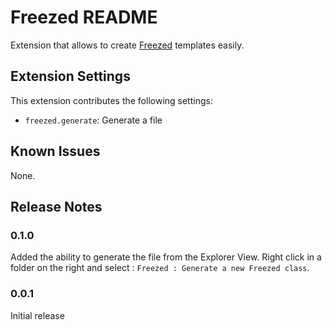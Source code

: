 # Freezed README

Extension that allows to create [Freezed](https://pub.dev/packages/freezed) templates easily.


## Extension Settings

This extension contributes the following settings:

* `freezed.generate`: Generate a file

## Known Issues

None.

## Release Notes

### 0.1.0

Added the ability to generate the file from the Explorer View. Right click in a folder on the right and select : `Freezed : Generate a new Freezed class`.


### 0.0.1

Initial release




